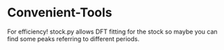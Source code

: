 # Convenient-Tools
For efficiency!
stock.py allows DFT fitting for the stock so maybe you can find some peaks referring to different periods.

